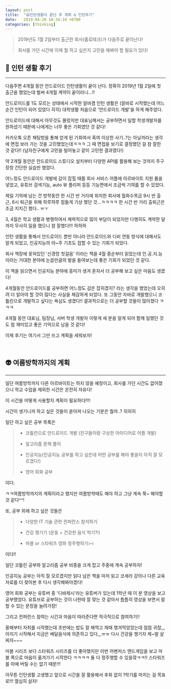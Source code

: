 ```yaml
---
layout: post
title:  "😃인턴생활이 끝난 후 계획 & 인턴후기"
date:   2019-04-28 18:34:10 +0700
categories: [thinking]
---
```



> 2019년도 1월 2일부터 출근한 회사(홀로테크)가 다음주로 끝이난다! 
>
> 회사를 가던 시간에 이제 뭘 하고 싶은지 고민을 해봐야 할 필요가 있다!

## 🐣 인턴 생활 후기
---

다음주면 4개월 동안 안드로이드 인턴생활이 끝이 난다. 정확히 2019년 1월 2일에 첫 출근을 했었는데 벌써 4개월 계약이 끝이라니...!!

안드로이드를 1도 모르는 상태에서 시작한 알바겸 인턴 생활은 (알바로 시작했는데 어느 순간 인턴이 되어 있었다 히히) 대학생활 처음으로 '안드로이드 개발'을 하게 해주었다. 

안드로이드에 대해서 아무것도 몰랐지만 대표님께서는 공부하면서 일할 학생개발자를 원하셨기 때문에 나에게는 너무 좋은 기회였던 것 같다!

카카오톡 오픈 채팅방을 통해 얻게 된 기회여서 혹여 이상한 사기..?는 아닐까라는 생각에 면접 보러 가는 것을 고민했었는데ㅋㅋㅋ
그 때 면접을 보기로 결정했던 걸 참 잘한 것 같다!! (남자친구에게 고민을 털어놓고 같이 고민한 결과였다!)

약 2개월 동안은 안드로이드 스튜디오 설치부터 다양한 API를 활용해 보는 것까지 주구장창 간단한 실습만 했었다. 

어느정도 안드로이드 개발에 감이 잡힐 때쯤 회사 서비스 어플에 아르바이트 지원 폼을 넣었고, 유튜브 검색기능, auto 뷰 플리퍼 등등 기능면에서 조금씩 기여를 할 수 있었다. 

제일 기억에 남는 건 방학동안 한 시간 반 거리에 위치한 회사에 월화수목금 9시 반 출근, 6시 퇴근을 위해 하루하루 힘들게 기상 했던 것...ㅋㅋㅋㅋ 한 시간 반 거리 출퇴근은 조금 지치긴 했다.. ㅠㅜ

3, 4월은 학교 생활과 병행하여서 체력적으로 많이 부담이 되었지만 다행히도 계약한 달까지 무사히 일을 했으니 참 잘했다!!! 하하하

인턴 생활을 통해서 안드로이드 뿐만 아니라 안드로이드와 디비 연동 방식에 대해서도 알게 되었고, 인공지능의 아~주 기초도 접할 수 있는 기회가 되었다. 

회사 책장에 꽂혀있던 '신경망 첫걸음' 이라는 책을 4월 중순부터 읽었는데 인.공.지.능 이라는 거대한 분야에 눈꼽만큼의 발을 들여보는데 좋은 기회가 되었던 것 같다.

이 책을 읽으면서 인공지능 분야에 흥미가 생겨 혼자서 더 공부해 보고 싶은 마음도 생겼다!

4개월동안 안드로이드를 공부하면 어느정도 감은 잡히겠지? 라는 생각을 했었는데 오히려 더 알아야 할 것이 많다는 사실을 체감하게 되었다. 또 그동안 자바로 개발했으니 코틀린으로 개발하고 싶다는 욕심도 생겼다!! 결과적으로는 더 공부할 것들이 많아졌다 ㅋㅋㅋ

4개월 동안 대표님, 팀장님, 서버 학생 개발자 이렇게 세 분을 알게 되어 함께 일했던 것도 참 재미있고 좋은 기억으로 남을 것 같다!
 
이제 후기는 여기서 그만 쓰고 계획을 세워보자!

<br>

## 👽 여름방학까지의 계획
---

일단 여름방학까지 다른 아르바이트는 하지 않을 예정이고, 회사를 가던 시간도 없어졌으니 학교 수업을 제외한 시간은 온전히 자유다!

이 시간을 어떻게 사용할지 계획이 필요하다!!!!

시간이 생기니까 하고 싶은 것들이 쏟아져 나오는 기분은 뭘까..? 히히히

일단 하고 싶은 공부 목록은

> * 코틀린으로 안드로이드 개발 (친구들이랑 구상한 아이디어로 어플 개발)
> 
> * 알고리즘 문제 풀이
>
> * 인공지능(인공지능 공부를 하고 싶은데 어떤 공부를 해야 좋을지 아직 잘 모르겠다!)
>
> * 영어 회화 공부 

이다.

ㅋㅋ여름방학까지의 계획이라고 했지만 여름방학때도 해야 하고 그냥 계속 쭉~ 해야할 것 같다^^!

또, 공부 외에 하고 싶은 것들은

> * 다양한 IT 기술 관련 컨퍼런스 참석하기
>
> * 건강 챙기기 (운동 + 건강한 음식 먹기?!)
>
> * 마블 or 스타워즈 영화 정주행하기><

이다!!

일단 코틀린 공부와 알고리즘 공부 비중을 크게 잡고 주중에 계속 공부하자!

인공지능 공부는 아직 잘 모르겠지만 읽다 남은 책을 마저 읽고 코세라 강의나 다른 교육 자료를 더 찾아본 후 다시 생각해봐야겠다!

영어 회화 공부는 유튜버 중 '디바제시'라는 유튜버가 있는데 1학년 때 이 분 영상을 보고 공부했었다. 유튜브로 공부하는 것이 나한테 잘 맞는 것 같아서 틈틈히 영상을 보면서 말할 수 있는 문장을 늘려가장!

그리고 컨퍼런스 참여는 시간과 마음이 따라준다면 적극적으로 참여하기!! 

올해부터 자취를 시작했는데 초반에는 밥도 잘 해먹고 제때 챙겨먹었었는데 점점 귀찮,,,아지기 시작해서 지금은 배달음식에 의존하고 있다,,,ㅠㅠ 다시 건강을 챙기자 제~발 살찌자~~~

마블 시리즈 보다 스타워즈 시리즈를 더 좋아했지만 이번 어벤저스 앤드게임을 보고 마블 쪽으로 마음이 옮겨가기 시작한다 ㅋㅋㅋㅋ 둘 다 정주행할 수 있을깤ㅋㅋ!! 스타워즈를 아예 버릴 수는 없기 때문!!!

아무튼 인턴생활 고생했고 앞으로 시간을 잘 활용해서 후회 없이 1학기를 마치는 걸 목표로!!! 열심히 살자!





